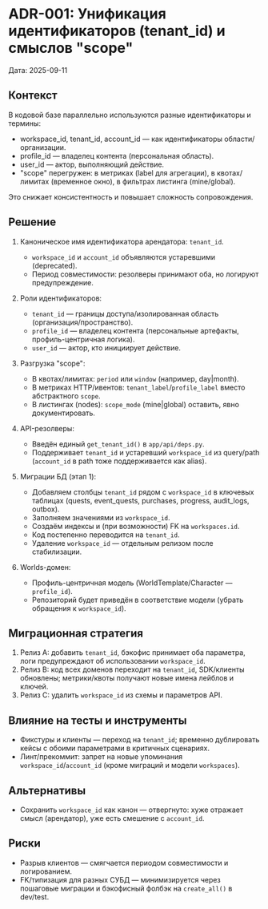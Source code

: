 # ADR-001: Унификация идентификаторов (tenant_id) и смыслов "scope"

Дата: 2025-09-11

## Контекст

В кодовой базе параллельно используются разные идентификаторы и термины:

- workspace_id, tenant_id, account_id — как идентификаторы области/организации.
- profile_id — владелец контента (персональная область).
- user_id — актор, выполняющий действие.
- "scope" перегружен: в метриках (label для агрегации), в квотах/лимитах (временное окно), в фильтрах листинга (mine/global).

Это снижает консистентность и повышает сложность сопровождения.

## Решение

1) Каноническое имя идентификатора арендатора: `tenant_id`.
   - `workspace_id` и `account_id` объявляются устаревшими (deprecated).
   - Период совместимости: резолверы принимают оба, но логируют предупреждение.

2) Роли идентификаторов:
   - `tenant_id` — границы доступа/изолированная область (организация/пространство).
   - `profile_id` — владелец контента (персональные артефакты, профиль-центричная логика).
   - `user_id` — актор, кто инициирует действие.

3) Разгрузка "scope":
   - В квотах/лимитах: `period` или `window` (например, day|month).
   - В метриках HTTP/ивентов: `tenant_label`/`profile_label` вместо абстрактного `scope`.
   - В листингах (nodes): `scope_mode` (mine|global) оставить, явно документировать.

4) API-резолверы:
   - Введён единый `get_tenant_id()` в `app/api/deps.py`.
   - Поддерживает `tenant_id` и устаревший `workspace_id` из query/path (`account_id` в path тоже поддерживается как alias).

5) Миграции БД (этап 1):
   - Добавляем столбцы `tenant_id` рядом с `workspace_id` в ключевых таблицах (quests, event_quests, purchases, progress, audit_logs, outbox).
   - Заполняем значениями из `workspace_id`.
   - Создаём индексы и (при возможности) FK на `workspaces.id`.
   - Код постепенно переводится на `tenant_id`.
   - Удаление `workspace_id` — отдельным релизом после стабилизации.

6) Worlds-домен:
   - Профиль-центричная модель (WorldTemplate/Character — `profile_id`).
   - Репозиторий будет приведён в соответствие модели (убрать обращения к `workspace_id`).

## Миграционная стратегия

1. Релиз A: добавить `tenant_id`, бэкофис принимает оба параметра, логи предупреждают об использовании `workspace_id`.
2. Релиз B: код всех доменов переходит на `tenant_id`, SDK/клиенты обновлены; метрики/квоты получают новые имена лейблов и ключей.
3. Релиз C: удалить `workspace_id` из схемы и параметров API.

## Влияние на тесты и инструменты

- Фикстуры и клиенты — переход на `tenant_id`; временно дублировать кейсы с обоими параметрами в критичных сценариях.
- Линт/прекоммит: запрет на новые упоминания `workspace_id`/`account_id` (кроме миграций и модели `workspaces`).

## Альтернативы

- Сохранить `workspace_id` как канон — отвергнуто: хуже отражает смысл (арендатор), уже есть смешение с `account_id`.

## Риски

- Разрыв клиентов — смягчается периодом совместимости и логированием.
- FK/типизация для разных СУБД — минимизируется через пошаговые миграции и бэкофисный фолбэк на `create_all()` в dev/test.

